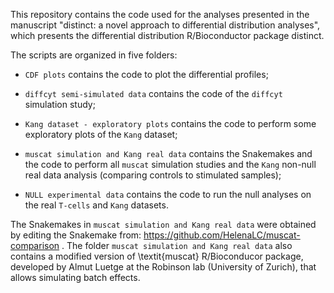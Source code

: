 This repository contains the code used for the analyses presented in the manuscript "distinct: a novel approach to differential distribution analyses", which presents the differential distribution R/Bioconductor package distinct.

The scripts are organized in five folders:

- `CDF plots` contains the code to plot the differential profiles;

- `diffcyt semi-simulated data` contains the code of the `diffcyt` simulation study;

- `Kang dataset - exploratory plots` contains the code to perform some exploratory plots of the `Kang` dataset;

- `muscat simulation and Kang real data` contains the Snakemakes and the code to perform all `muscat` simulation studies and the `Kang` non-null real data analysis (comparing controls to stimulated samples);

- `NULL experimental data` contains the code to run the null analyses on the real `T-cells` and `Kang` datasets.

The Snakemakes in `muscat simulation and Kang real data` were obtained by editing the Snakemake from: https://github.com/HelenaLC/muscat-comparison .
The folder `muscat simulation and Kang real data` also contains a modified version of \textit{muscat} R/Bioconducor package, developed by Almut Luetge at the Robinson lab (University of Zurich), that allows simulating batch effects.
